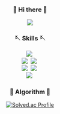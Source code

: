 
<div><h3 align="center">👋 Hi there 👋</h3></div>
<div align="center">
  <a href="https://coding-log.tistory.com/" target="_blank">
    <img src="https://img.shields.io/badge/Blog-FD3A5C?style=flat-square&logo=Hotjar&logoColor=white"/>
  <a/>
</div>

<div>
<h3 align="center">🪡 Skills 🪡</h3>
  <p align="center">
    <img src="https://img.shields.io/badge/Java-007396?style=flat-square&logo=Java&logoColor=white"/>&nbsp<br> 
    <img src="https://img.shields.io/badge/Spring-236DB33F?style=flat-square&logo=Spring&logoColor=white"/></a>&nbsp
    <img src="https://img.shields.io/badge/SpringBoot-236DB33F?style=flat-square&logo=SpringBoot&logoColor=white"/></a>&nbsp<br>
    <img src="https://img.shields.io/badge/Oracle-F80000?style=flat-square&logo=Oracle&logoColor=white"/></a>&nbsp 
    <img src="https://img.shields.io/badge/Mysql-%234479A1?style=flat-square&logo=MySql&logoColor=white"/></a>&nbsp<br>
    <img src="https://img.shields.io/badge/Git-%23F05032?style=flat-square&logo=Git&logoColor=white"/></a>&nbsp
  </p>
<div>
<h3 align="center">📖 Algorithm 📖</h3>

<div align="center">
  
[![Solved.ac Profile](http://mazassumnida.wtf/api/v2/generate_badge?boj=doseee)](https://solved.ac/doseee/)
  
</div>

